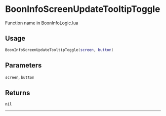 # BoonInfoScreenUpdateTooltipToggle
Function name in BoonInfoLogic.lua
## Usage
```lua
BoonInfoScreenUpdateTooltipToggle(screen, button)
```
## Parameters
`screen`, `button`
## Returns
`nil`

---